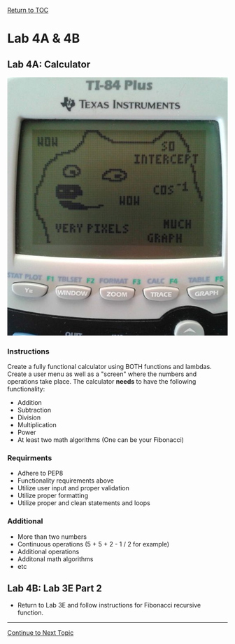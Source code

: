 <a href="https://github.com/CyberTrainingUSAF/07-Python-Programming/blob/master/00-Table-of-Contents.md" rel="Return to TOC"> Return to TOC </a>

# Lab 4A & 4B

## Lab 4A: Calculator

![](../.gitbook/assets/doge.jpg)

### Instructions

Create a fully functional calculator using BOTH functions and lambdas. Create a user menu as well as a "screen" where the numbers and operations take place. The calculator **needs** to have the following functionality:

* Addition
* Subtraction
* Division
* Multiplication
* Power
* At least two math algorithms \(One can be your Fibonacci\)

### Requirments

* Adhere to PEP8
* Functionality requirements above
* Utilize user input and proper validation
* Utilize proper formatting
* Utilize proper and clean statements and loops

### Additional

* More than two numbers
* Continuous operations \(5 + 5 + 2 - 1 / 2 for example\)
* Additional operations
* Additonal math algorithms
* etc

## Lab 4B: Lab 3E Part 2

* Return to Lab 3E and follow instructions for Fibonacci recursive function. 

---

<a href="https://github.com/CyberTrainingUSAF/07-Python-Programming/blob/master/04_functions/04_list_comprehension.md" > Continue to Next Topic </a>
